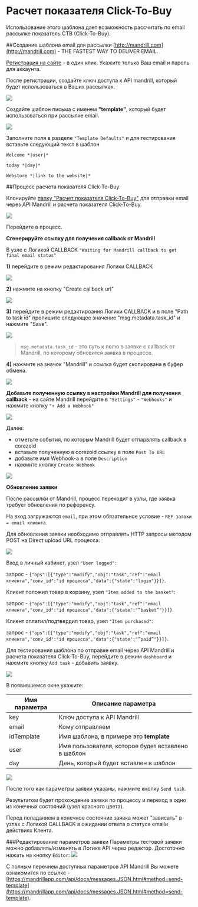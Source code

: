 # Расчет показателя Click-To-Buy

Использование этого шаблона дает возможность рассчитать по email рассылке показатель CTB (Click-To-Buy).

##Создание шаблона email для рассылки
[http://mandrill.com](http://mandrill.com) - THE FASTEST WAY TO DELIVER EMAIL.

[Регистрация на сайте](https://mandrill.com/signup/) -  в один клик. Укажите только Ваш email и пароль для аккаунта.

После регистрации, создайте ключ доступа к API mandrill, который будет использоваться в Ваших рассылках.

![](../img/mandrill_key.png)

Создайте шаблон письма с именем **"template"**, который будет использоваться при рассылке email.

![](../img/mandrill_create_template.png)

Заполните поля в разделе `"Template Defaults"` и для тестирования вставьте следующий текст в шаблон
```
Welcome *|user|*

today *|day|*

Webstore *|link to the website|*
```

##Процесс расчета показателя Click-To-Buy

Клонируйте [папку "Расчет показателя Click-To-Buy"](https://admin.corezoid.com/folder/conv/2391) для отправки email через API Mandrill и расчета показателя Click-To-Buy.

![](../img/copy_folder.png)

Перейдите в процесс.

**Сгенерируйте ссылку для получения callback от Mandrill**

В узле с Логикой CALLBACK `"Waiting for Mandrill callback to get final email status"`

**1)** перейдите в режим редактирования Логики CALLBACK

![](../img/mandrill_1.png)

**2)** нажмите на кнопку "Create callback url"

![](../img/mandril_2.png)

**3)** перейдите в режим редактироания Логики CALLBACK и в поле "Path to task id" пропишите следующее значение  "msg.metadata.task_id" и нажмите "Save".

![](../img/mandrill_3.png)


>`msg.metadata.task_id` - это путь к полю в заявке с callback от Mandrill, по которому обновится заявка в процессе.


**4)** нажмите на значок "Mandrill" и ссылка будет скопирована в буфер обмена.

![](../img/mandrill_callback.png)

**Добавьте полученную ссылку в настройки Mandrill для получения callback** - на сайте Mandrill перейдите в `"Settings"` - `"Webhooks"` и нажмите кнопку `"+ Add a Webhook"`

![](../img/mandrill_webhook.png)

Далее:
* отметьте события, по которым Mandrill будет отпарвлять callback в corezoid
* вставьте полученную в corezoid ссылку в поле `Post To URL`
* добавьте имя Webhook-а в поле `Description`
* нажмите кнопку `Create Webhook`

![](../img/mandrill_webhook_1.png)

**Обновление заявки**

После рассылки от Mandrill, процесс переходит в узлы, где заявка требует обновления по референсу.

На вход загружаются `email`, при этом обязательное условие - `REF заявки = email клиента`.

Для обновления заявки необходимо отправлять HTTP запросы методом POST на Direct upload URL процесса:

![](../img/direct_upload_url.png)

Вход в личный кабинет, узел `"User logged"`:

запрос - `{"ops":[{"type":"modify","obj":"task","ref":"email клиента","conv_id":"id процесса","data":{"state":"login"}}]}`.

Клиент положил товар в корзину, узел `"Item added to the basket"`:

запрос - `{"ops":[{"type":"modify","obj":"task","ref":"email клиента","conv_id":"id процесса","data":{"state":"”basket”"}}]}`.

Клиент оплатил/подтвердил товар, узел `"Item purchased"`:

запрос - `{"ops":[{"type":"modify","obj":"task","ref":"email клиента","conv_id":"id процесса","data":{"state":"”paid”"}}]}`.


Для тестирования шаблона по отправке email через API Mandrill и расчета показателя Click-To-Buy, перейдите в режим `dashboard` и нажмите кнопку `Add task` - добавить заявку.

![](../img/mandrill_dashboard.png)

В появившемся окне укажите:

|Имя параметра|Описание параметра|
|--|--|
|key|Ключ доступа к API Mandrill|
|email|Кому отправляем|
|idTemplate|Имя шаблона, в примере это **template**|
|user|Имя пользователя, которое будет вставлено в шаблон|
|day|День, который будет вставлен в шаблон|

![](../img/ctb_task.png)


После того как параметры заявки указаны, нажмите кнопку `Send task`.

Результатом будет прохождение заявки по процессу и переход в одно из конечных состояний (узел красного цвета).

Перед попаданием в конечное состояние заявка может "зависать" в узлах с Логикой CALLBACK в ожидании ответа о статусе emailи действиях Клента.


###Редактирование параметров заявки
Параметры тестовой заявки можно добавлять/изменять в Логике API через редактор. Достоточно нажать на кнопку `Editor`:
![](../img/mandrill_edit_task.png)


С полным перечнем доступных параметров API Mandrill Вы можете ознакомится по ссылке - [https://mandrillapp.com/api/docs/messages.JSON.html#method=send-template](https://mandrillapp.com/api/docs/messages.JSON.html#method=send-template).
